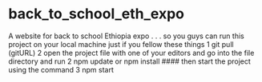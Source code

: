# back_to_school_eth_expo
A website for back to school Ethiopia expo
.
.
.
so you guys can run this project on your local machine just if you fellow these things
1 git pull (gitURL)
2 open the project file with one of your editors and go into the file directory and run
2 npm update or npm install     #### then start the project using the command
3 npm start

